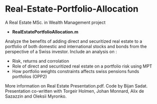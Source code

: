 # Real-Estate-Portfolio-Allocation
A Real Estate MSc. in Wealth Management project 


* **RealEstatePortfolioAllocation.m** 

Analyze the benefits of adding direct and securitized real estate to a portfolio of both domestic and international stocks and bonds from the perspective of a Swiss investor. Include an analysis on :

* Risk, returns and corrolation
* Role of direct and securitized real estate on  a portfolio risk using MPT
* How portfolio weights constraints affects swiss pensions funds portfolios (OPP2)

More information on Real Estate Presentation.pdf.
Code by Bijan Sadat. Presentation co-written with Torgeir Holmen, Johan Monnard, Alix de Sazazzin and Oleksii Myronko.
